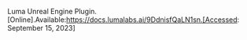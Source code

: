 Luma Unreal Engine Plugin. [Online].Available:https://docs.lumalabs.ai/9DdnisfQaLN1sn.[Accessed: September 15, 2023]